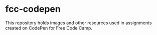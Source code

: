 # fcc-codepen
This repository holds images and other resources used in assignments created on CodePen for Free Code Camp. 
